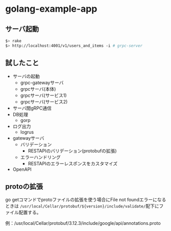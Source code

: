 # golang-example-app

## サーバ起動
```sh
$> rake
$> http://localhost:4001/v1/users_and_items -i # grpc-server
```

## 試したこと
* サーバの起動
  * grpc-gatewayサーバ
  * grpcサーバ(本体)
  * grpcサーバ(サービス1)
  * grpcサーバ(サービス2)
* サーバ間gRPC通信
* DB処理
  * gorp
* ログ出力
  * logrus
* gatewayサーバ
  * バリデーション
    * RESTAPIのバリデーション(protobufの拡張)
  * エラーハンドリング
    * RESTAPIのエラーレスポンスをカスタマイズ
* OpenAPI

## protoの拡張
go getコマンドでprotoファイルの拡張を使う場合にFile not foundエラーになるときは
`/usr/local/Cellar/protobuf/${version}/include/validate/`配下にファイル配置する。

例：/usr/local/Cellar/protobuf/3.12.3/include/google/api/annotations.proto